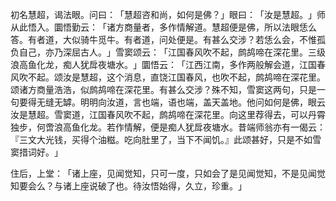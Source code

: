 初名慧超，谒法眼。问曰：​「慧超咨和尚，如何是佛？​」眼曰：​「汝是慧超。​」师从此悟入。圜悟勤云：​「诸方商量者，多作情解道。慧超便是佛，所以法眼恁么答。有者道，大似骑牛觅牛。有者道，问处便是。有甚么交涉？若恁么会，不惟孤负自己，亦乃深屈古人。​」雪窦颂云：​「江国春风吹不起，鹧鸪啼在深花里。三级浪高鱼化龙，痴人犹戽夜塘水。​」圜悟云：​「江西江南，多作两般解会道，江国春风吹不起。颂汝是慧超，这个消息，直饶江国春风，也吹不起，鹧鸪啼在深花里。颂诸方商量浩浩，似鹧鸪啼在深花里。有甚么交涉？殊不知，雪窦这两句，只是一句要得无缝无罅。明明向汝道，言也端，语也端，盖天盖地。他问如何是佛，眼云汝是慧超。雪窦道，江国春风吹不起，鹧鸪啼在深花里。向这里荐得去，可以丹霄独步，何啻浪高鱼化龙。若作情解，便是痴人犹戽夜塘水。昔端师翁亦有一偈云：『三文大光钱，买得个油糍。吃向肚里了，当下不闻饥。』此颂甚好，只是不如雪窦措词好。​」

住后，上堂：​「诸上座，见闻觉知，只可一度，只如会了是见闻觉知，不是见闻觉知要会么？与诸上座说破了也。待汝悟始得，久立，珍重。​」